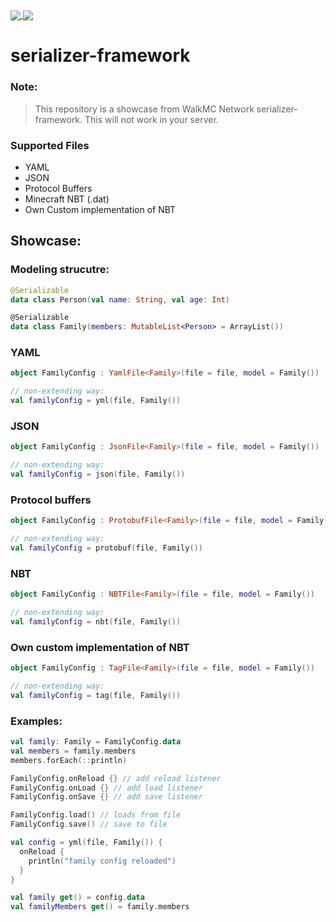 <a href="https://github.com/uinnn/serializer-framework">
  <img align="center" src="https://img.shields.io/static/v1?style=for-the-badge&label=author&message=uinnn&color=informational"/>
</a>
<a href="https://github.com/uinnn/serializer-framework">
  <img align="center" src="https://img.shields.io/static/v1?style=for-the-badge&label=version&message=2.4.20&color=yellow"/>
</a>

# serializer-framework

### Note:
> This repository is a showcase from WalkMC Network serializer-framework.
> This will not work in your server.

### Supported Files 
* YAML
* JSON
* Protocol Buffers
* Minecraft NBT (.dat)
* Own Custom implementation of NBT

## Showcase:

### Modeling strucutre:

```kt
@Serializable
data class Person(val name: String, val age: Int)

@Serializable
data class Family(members: MutableList<Person> = ArrayList())
```

### YAML

```kt
object FamilyConfig : YamlFile<Family>(file = file, model = Family())

// non-extending way:
val familyConfig = yml(file, Family())
```

### JSON

```kt
object FamilyConfig : JsonFile<Family>(file = file, model = Family())

// non-extending way:
val familyConfig = json(file, Family())
```

### Protocol buffers

```kt
object FamilyConfig : ProtobufFile<Family>(file = file, model = Family())

// non-extending way:
val familyConfig = protobuf(file, Family())
```

### NBT

```kt
object FamilyConfig : NBTFile<Family>(file = file, model = Family())

// non-extending way:
val familyConfig = nbt(file, Family())
```

### Own custom implementation of NBT

```kt
object FamilyConfig : TagFile<Family>(file = file, model = Family())

// non-extending way:
val familyConfig = tag(file, Family())
```

### Examples:

```kt
val family: Family = FamilyConfig.data
val members = family.members
members.forEach(::println)
```

```kt
FamilyConfig.onReload {} // add reload listener
FamilyConfig.onLoad {} // add load listener
FamilyConfig.onSave {} // add save listener

FamilyConfig.load() // loads from file
FamilyConfig.save() // save to file
```

```kt
val config = yml(file, Family()) {
  onReload {
    println("family config reloaded")
  }
}

val family get() = config.data
val familyMembers get() = family.members
```





